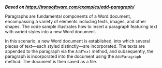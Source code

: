 ***Based on <https://ironsoftware.com/examples/add-paragraph/>***

Paragraphs are fundamental components of a Word document, encompassing a variety of elements including texts, images, and other shapes. The code sample illustrates how to insert a paragraph featuring text with varied styles into a new Word document.

In this scenario, a new Word document is established, into which several pieces of text—each styled distinctly—are incorporated. The texts are appended to the paragraph via the `AddText` method, and subsequently, the paragraph is incorporated into the document using the `AddParagraph` method. The document is then saved as a file.